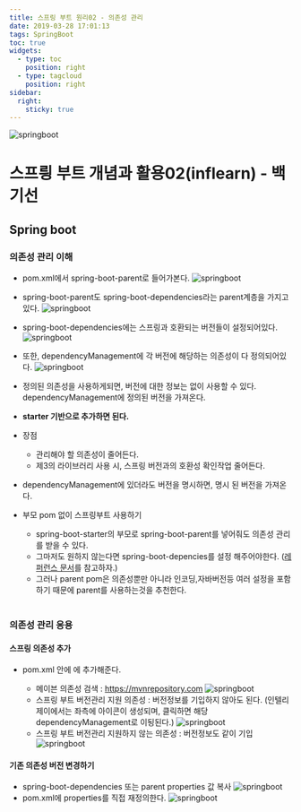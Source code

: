 ```yaml
---
title: 스프링 부트 원리02 - 의존성 관리
date: 2019-03-28 17:01:13
tags: SpringBoot
toc: true
widgets:
  - type: toc
    position: right
  - type: tagcloud
    position: right
sidebar:
  right:
    sticky: true
---
```


![springboot](/images/springboot_logo.png)
# 스프릥 부트 개념과 활용02(inflearn) - 백기선 
## Spring boot

<!-- more -->

### 의존성 관리 이해
- pom.xml에서 spring-boot-parent로 들어가본다.
![springboot](/images/springboot/springboot02-1.png)
- spring-boot-parent도 spring-boot-dependencies라는 parent계층을 가지고 있다.
![springboot](/images/springboot/springboot02-2.png)
- spring-boot-dependencies에는 스프링과 호환되는 버전들이 설정되어있다.
![springboot](/images/springboot/springboot02-3.png)
- 또한, dependencyManagement에 각 버전에 해당하는 의존성이 다 정의되어있다.
![springboot](/images/springboot/springboot02-4.png)

- 정의된 의존성을 사용하게되면, 버전에 대한 정보는 없이 사용할 수 있다.
dependencyManagement에 정의된 버전을 가져온다.
- **starter 기반으로 추가하면 된다.**
- 장점
    - 관리해야 할 의존성이 줄어든다.
    - 제3의 라이브러리 사용 시, 스프링 버전과의 호환성 확인작업 줄어든다.
- dependencyManagement에 있더라도 버전을 명시하면, 명시 된 버전을 가져온다.

- 부모 pom 없이 스프링부트 사용하기
    - spring-boot-starter의 부모로 spring-boot-parent를 넣어줘도 의존성 관리를 받을 수 있다.
    - 그마저도 원하지 않는다면 spring-boot-depencies를 설정 해주어야한다.
    ([레퍼런스 문서](https://github.com/Hanope/spring-boot-reference-KR/blob/6329f8a9d1fa4053b5370eb3112e3e2f0119ffe1/part3.adoc)를 참고하자.)
    - 그러나 parent pom은 의존성뿐만 아니라 인코딩,자바버전등 여러 설정을 포함하기 때문에 parent를 사용하는것을 추천한다.
<br><br>

### 의존성 관리 응용
#### 스프링 의존성 추가
- pom.xml 안에 <dependencies>에 추가해준다.
    - 메이븐 의존성 검색 : https://mvnrepository.com
    ![springboot](/images/springboot/springboot02-6.png)
    - 스프링 부트 버전관리 지원 의존성 : 버전정보를 기입하지 않아도 된다.
    (인텔리제이에서는 좌측에 아이콘이 생성되며, 클릭하면 해당 dependencyManagement로 이됭된다.)
    ![springboot](/images/springboot/springboot02-5.png)
    - 스프링 부트 버전관리 지원하지 않는 의존성 : 버전정보도 같이 기입
    ![springboot](/images/springboot/springboot02-7.png)

#### 기존 의존성 버전 변경하기
- spring-boot-dependencies 또는 parent properties 값 복사
![springboot](/images/springboot/springboot02-8.png)
- pom.xml에 properties를 직접 재정의한다.
![springboot](/images/springboot/springboot02-9.png)
<br>

